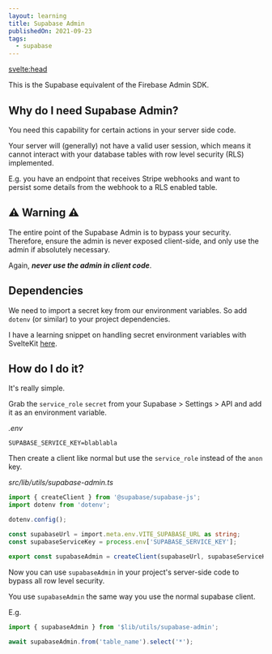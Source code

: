 ```yaml
---
layout: learning
title: Supabase Admin
publishedOn: 2021-09-23
tags:
  - supabase
---
```


<svelte:head>

  <title>Supabase Admin · stibbard.io</title>
  <meta name="og:title" content="Supabase Admin · stibbard.io" />
  <meta property="og:url" content="https://www.stibbard.io/learning/supabase-admin" />
  <meta name="og:description" content="How to set up the equivalent of the Firebase Admin SDK in Supabase" />
  <meta name="description" content="How to set up the equivalent of the Firebase Admin SDK in Supabase" />
  <meta property="twitter:title" content="Supabase Admin · stibbard.io" />
  <meta property="twitter:url" content="https://www.stibbard.io/learning/supabase-admin" />
  <meta name="twitter:description" content="How to set up the equivalent of the Firebase Admin SDK in Supabase" />
</svelte:head>

This is the Supabase equivalent of the Firebase Admin SDK.

## Why do I need Supabase Admin?

You need this capability for certain actions in your server side code.

Your server will (generally) not have a valid user session, which means it cannot interact with your database tables with row level security (RLS) implemented.

E.g. you have an endpoint that receives Stripe webhooks and want to persist some details from the webhook to a RLS enabled table.

## ⚠️ Warning ⚠️

The entire point of the Supabase Admin is to bypass your security. Therefore, ensure the admin is never exposed client-side, and only use the admin if absolutely necessary.

Again, **_never use the admin in client code_**.

## Dependencies

We need to import a secret key from our environment variables. So add `dotenv` (or similar) to your project dependencies.

I have a learning snippet on handling secret environment variables with SvelteKit [here](/learning/sveltekit-env-variables).

## How do I do it?

It's really simple.

Grab the `service_role` `secret` from your Supabase > Settings > API and add it as an environment variable.

_.env_

```
SUPABASE_SERVICE_KEY=blablabla
```

Then create a client like normal but use the `service_role` instead of the `anon` key.

_src/lib/utils/supabase-admin.ts_

```ts
import { createClient } from '@supabase/supabase-js';
import dotenv from 'dotenv';

dotenv.config();

const supabaseUrl = import.meta.env.VITE_SUPABASE_URL as string;
const supabaseServiceKey = process.env['SUPABASE_SERVICE_KEY'];

export const supabaseAdmin = createClient(supabaseUrl, supabaseServiceKey);
```

Now you can use `supabaseAdmin` in your project's server-side code to bypass all row level security.

You use `supabaseAdmin` the same way you use the normal supabase client.

E.g.

```ts
import { supabaseAdmin } from '$lib/utils/supabase-admin';

await supabaseAdmin.from('table_name').select('*');
```
